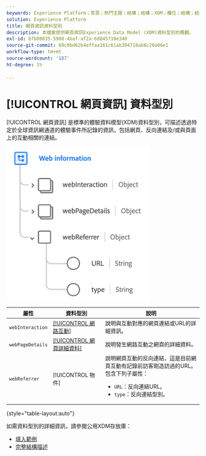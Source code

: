 ```yaml
---
keywords: Experience Platform；首頁；熱門主題；結構；結構；XDM；欄位；結構；結構；網頁詳細資訊；資料型別；資料型別；資料型別；網頁
solution: Experience Platform
title: 網頁資訊資料型別
description: 本檔案提供網頁資訊Experience Data Model (XDM)資料型別的概觀。
exl-id: bfb00835-5908-4baf-af2a-6d845710e340
source-git-commit: 60c0bd62b4effaa161c61ab304718ab8c20a06e1
workflow-type: tm+mt
source-wordcount: '187'
ht-degree: 1%

---
```


# [!UICONTROL 網頁資訊] 資料型別

[!UICONTROL 網頁資訊] 是標準的體驗資料模型(XDM)資料型別，可描述透過特定於全球資訊網通道的體驗事件所記錄的資訊，包括網頁、反向連結及/或與頁面上的互動相關的連結。

![](../images/data-types/web-information.png)

| 屬性 | 資料型別 | 說明 |
| --- | --- | --- |
| `webInteraction` | [[!UICONTROL 網路互動]](./web-interaction.md) | 說明與互動對應的網頁連結或URL的詳細資訊。 |
| `webPageDetails` | [[!UICONTROL 網頁詳細資料]](./webpage-details.md) | 說明發生網路互動之網頁的詳細資料。 |
| `webReferrer` | [!UICONTROL 物件] | 說明網頁互動的反向連結，這是目前網頁互動有記錄前訪客剛造訪過的URL。 包含下列子屬性： <ul><li>`URL`：反向連結URL。</li><li>`type`：反向連結型別。</li></ul> |

{style="table-layout:auto"}

如需資料型別的詳細資訊，請參閱公用XDM存放庫：

* [填入範例](https://github.com/adobe/xdm/blob/master/components/datatypes/webinfo.example.1.json)
* [完整結構描述](https://github.com/adobe/xdm/blob/master/components/datatypes/webinfo.schema.json)
